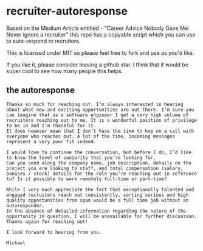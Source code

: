 # recruiter-autoresponse
Based on the Medium Article entitled - "Career Advice Nobody Gave Me: Never ignore a recruiter" this repo has a copyable script which you can use to auto-respond to recruiters.

This is licensed under MIT so please feel free to fork and use as you'd like. 

If you like it, please consider leaving a github star.  I think that it would be super cool to see how many people this helps.

## the autoresponse

```
Thanks so much for reaching out. I’m always interested in hearing about what new and exciting opportunities are out there. I’m sure you can imagine that as a software engineer I get a very high volume of recruiters reaching out to me. It is a wonderful position of privilege to be in and I’m thankful for it.
It does however mean that I don’t have the time to hop on a call with everyone who reaches out. A lot of the time, incoming messages represent a very poor fit indeed.

I would love to continue the conversation, but before I do, I’d like to know the level of seniority that you’re looking for.
Can you send along the company name, job description, details on the project you are looking to staff, and total compensation (salary, bonuses / stock) details for the role you’re reaching out in reference to? Is it possible to work remotely full-time or part-time?

While I very much appreciate the fact that exceptionally talented and engaged recruiters reach out consistently, sorting serious and high quality opportunities from spam would be a full time job without an autoresponder.
In the absence of detailed information regarding the nature of the opportunity in question, I will be unavailable for further discussion. Thanks again for reaching out!

I look forward to hearing from you.

Michael
```
